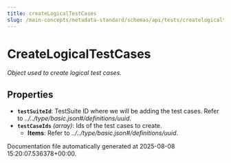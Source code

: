 ```yaml
---
title: createLogicalTestCases
slug: /main-concepts/metadata-standard/schemas/api/tests/createlogicaltestcases
---
```


# CreateLogicalTestCases

*Object used to create logical test cases.*

## Properties

- **`testSuiteId`**: TestSuite ID where we will be adding the test cases. Refer to *../../type/basic.json#/definitions/uuid*.
- **`testCaseIds`** *(array)*: Ids of the test cases to create.
  - **Items**: Refer to *../../type/basic.json#/definitions/uuid*.


Documentation file automatically generated at 2025-08-08 15:20:07.536378+00:00.
